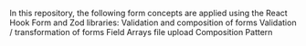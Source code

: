 In this repository, the following form concepts are applied using the React Hook Form and Zod libraries:
Validation and composition of forms
Validation / transformation of forms
Field Arrays
file upload
Composition Pattern